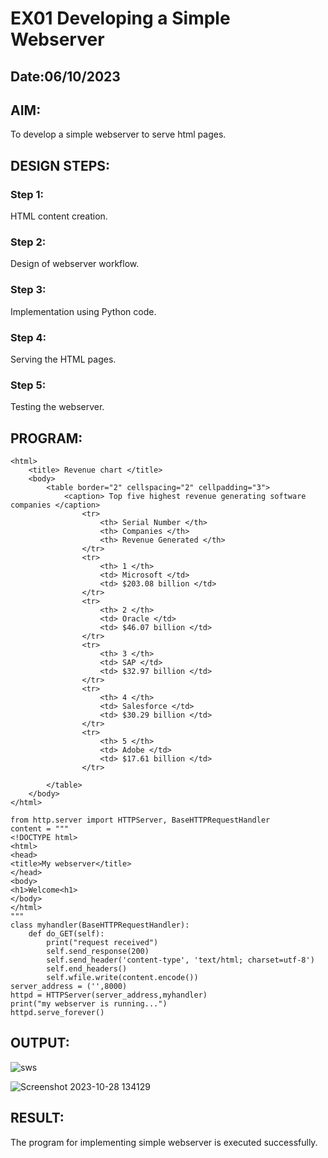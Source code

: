 # EX01 Developing a Simple Webserver
## Date:06/10/2023
## AIM:
To develop a simple webserver to serve html pages.
## DESIGN STEPS:
### Step 1: 
HTML content creation.
### Step 2:
Design of webserver workflow.
### Step 3:
Implementation using Python code.
### Step 4:
Serving the HTML pages.
### Step 5:
Testing the webserver.
## PROGRAM:
```
<html>
	<title> Revenue chart </title>
	<body>
		<table border="2" cellspacing="2" cellpadding="3">
			<caption> Top five highest revenue generating software companies </caption>
				<tr>
					<th> Serial Number </th>
					<th> Companies </th>
					<th> Revenue Generated </th>
				</tr>
				<tr>
					<th> 1 </th>
					<td> Microsoft </td>
					<td> $203.08 billion </td>
				</tr>
				<tr>
					<th> 2 </th>
					<td> Oracle </td>
					<td> $46.07 billion </td>
				</tr>
				<tr>
					<th> 3 </th>
					<td> SAP </td>
					<td> $32.97 billion </td>
				</tr>		
				<tr>
					<th> 4 </th>
					<td> Salesforce </td>
					<td> $30.29 billion </td>							
				</tr>
				<tr>
					<th> 5 </th>
					<td> Adobe </td>
					<td> $17.61 billion </td>
				</tr>

		</table> 
	</body>
</html>
```
```
from http.server import HTTPServer, BaseHTTPRequestHandler
content = """
<!DOCTYPE html>
<html>
<head>
<title>My webserver</title>
</head>
<body>
<h1>Welcome<h1>
</body>
</html>
"""
class myhandler(BaseHTTPRequestHandler):
    def do_GET(self):
        print("request received")
        self.send_response(200)
        self.send_header('content-type', 'text/html; charset=utf-8')
        self.end_headers()
        self.wfile.write(content.encode())
server_address = ('',8000)
httpd = HTTPServer(server_address,myhandler)
print("my webserver is running...")
httpd.serve_forever()
```
## OUTPUT:
![sws](https://github.com/HariharanJayavel/simplewebserver/assets/144870546/230db985-b161-47c7-8499-000d546dfbd7)

![Screenshot 2023-10-28 134129](https://github.com/HariharanJayavel/simplewebserver/assets/144870546/e53c9ebd-34c9-4853-81ec-f27ad9fa3fdf)

## RESULT:
The program for implementing simple webserver is executed successfully.
